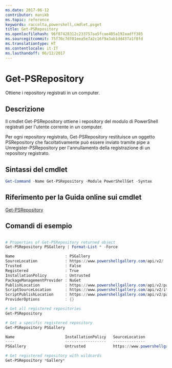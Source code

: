 ```yaml
---
ms.date: 2017-06-12
contributor: manikb
ms.topic: reference
keywords: raccolta,powershell,cmdlet,psget
title: Get-PSRepository
ms.openlocfilehash: 96f87428312c233757aa5fcae405a192aadff385
ms.sourcegitcommit: 75f70c7df01eea5e7a2c16f9a3ab1dd437a1f8fd
ms.translationtype: HT
ms.contentlocale: it-IT
ms.lasthandoff: 06/12/2017
---
```

<a id="get-psrepository" class="xliff"></a>
# Get-PSRepository

Ottiene i repository registrati in un computer.

<a id="description" class="xliff"></a>
## Descrizione

Il cmdlet Get-PSRepository ottiene i repository del modulo di PowerShell registrati per l'utente corrente in un computer.

Per ogni repository registrato, Get-PSRepository restituisce un oggetto PSRepository che facoltativamente può essere inviato tramite pipe a Unregister-PSRepository per l'annullamento della registrazione di un repository registrato.

<a id="cmdlet-syntax" class="xliff"></a>
## Sintassi del cmdlet
```powershell
Get-Command -Name Get-PSRepository -Module PowerShellGet -Syntax
```

<a id="cmdlet-online-help-reference" class="xliff"></a>
## Riferimento per la Guida online sui cmdlet

[Get-PSRepository](http://go.microsoft.com/fwlink/?LinkID=517127)

<a id="example-commands" class="xliff"></a>
## Comandi di esempio

```powershell

# Properties of Get-PSRepository returned object
Get-PSRepository PSGallery | Format-List * -Force

Name                      : PSGallery
SourceLocation            : https://www.powershellgallery.com/api/v2/
Trusted                   : False
Registered                : True
InstallationPolicy        : Untrusted
PackageManagementProvider : NuGet
PublishLocation           : https://www.powershellgallery.com/api/v2/package/
ScriptSourceLocation      : https://www.powershellgallery.com/api/v2/items/psscript/
ScriptPublishLocation     : https://www.powershellgallery.com/api/v2/package/
ProviderOptions           : {}

# Get all registered repositories
Get-PSRepository

# Get a specific registered repository
Get-PSRepository PSGallery

Name                      InstallationPolicy   SourceLocation
----                      ------------------   --------------
PSGallery                 Untrusted            https://www.powershellgallery.com/api/v2/

# Get registered repository with wildcards
Get-PSRepository *Gallery*

```


